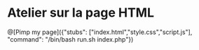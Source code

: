 # Atelier sur la page HTML

@[Pimp my page]({"stubs": ["index.html","style.css","script.js"], "command": "/bin/bash run.sh index.php"})
